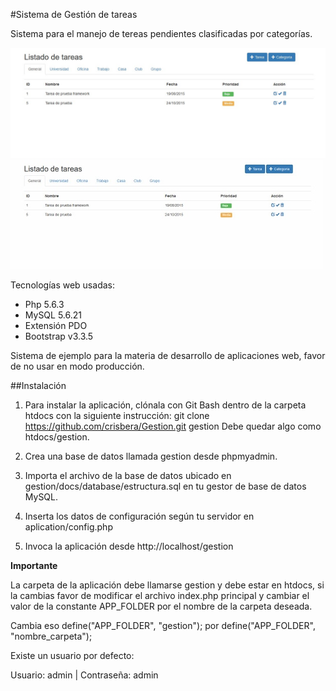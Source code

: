 #Sistema de Gestión de tareas

Sistema para el manejo de tereas pendientes clasificadas por categorías.

![ScreenShot](public/img/screenshot-original.jpg)
![ScreenShot](public/img/screenshot-500x175.jpg)

Tecnologías web usadas:
- Php 5.6.3
- MySQL 5.6.21
- Extensión PDO
- Bootstrap v3.3.5

Sistema de ejemplo para la materia de desarrollo de aplicaciones web, favor de no usar en modo producción.

##Instalación

1. Para instalar la aplicación, clónala con Git Bash dentro de la carpeta htdocs con la siguiente instrucción: git clone https://github.com/crisbera/Gestion.git gestion 
Debe quedar algo como htdocs/gestion.

2. Crea una base de datos llamada gestion desde phpmyadmin.
3. Importa el archivo de la base de datos ubicado en gestion/docs/database/estructura.sql en tu gestor de base de datos MySQL.
4. Inserta los datos de configuración según tu servidor en aplication/config.php
5. Invoca la aplicación desde http://localhost/gestion

**Importante**

La carpeta de la aplicación debe llamarse gestion y debe estar en htdocs, si la cambias favor de modificar el archivo index.php principal y cambiar el valor de la constante APP_FOLDER por el nombre de la carpeta deseada.

Cambia eso define("APP_FOLDER", "gestion"); por define("APP_FOLDER", "nombre_carpeta");

Existe un usuario por defecto:

Usuario: admin | Contraseña: admin
